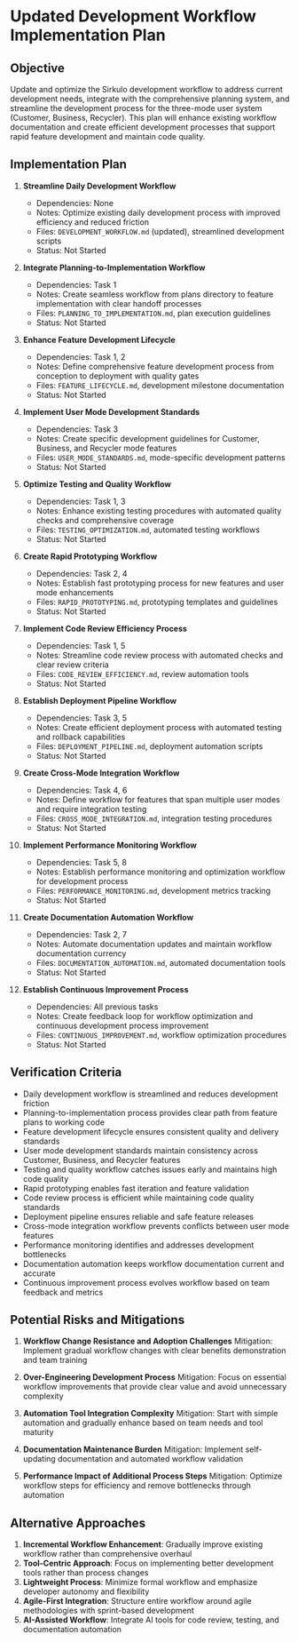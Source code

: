 # Updated Development Workflow Implementation Plan

## Objective

Update and optimize the Sirkulo development workflow to address current
development needs, integrate with the comprehensive planning system, and
streamline the development process for the three-mode user system (Customer,
Business, Recycler). This plan will enhance existing workflow documentation and
create efficient development processes that support rapid feature development
and maintain code quality.

## Implementation Plan

1. **Streamline Daily Development Workflow**
   - Dependencies: None
   - Notes: Optimize existing daily development process with improved efficiency
     and reduced friction
   - Files: `DEVELOPMENT_WORKFLOW.md` (updated), streamlined development scripts
   - Status: Not Started

2. **Integrate Planning-to-Implementation Workflow**
   - Dependencies: Task 1
   - Notes: Create seamless workflow from plans directory to feature
     implementation with clear handoff processes
   - Files: `PLANNING_TO_IMPLEMENTATION.md`, plan execution guidelines
   - Status: Not Started

3. **Enhance Feature Development Lifecycle**
   - Dependencies: Task 1, 2
   - Notes: Define comprehensive feature development process from conception to
     deployment with quality gates
   - Files: `FEATURE_LIFECYCLE.md`, development milestone documentation
   - Status: Not Started

4. **Implement User Mode Development Standards**
   - Dependencies: Task 3
   - Notes: Create specific development guidelines for Customer, Business, and
     Recycler mode features
   - Files: `USER_MODE_STANDARDS.md`, mode-specific development patterns
   - Status: Not Started

5. **Optimize Testing and Quality Workflow**
   - Dependencies: Task 1, 3
   - Notes: Enhance existing testing procedures with automated quality checks
     and comprehensive coverage
   - Files: `TESTING_OPTIMIZATION.md`, automated testing workflows
   - Status: Not Started

6. **Create Rapid Prototyping Workflow**
   - Dependencies: Task 2, 4
   - Notes: Establish fast prototyping process for new features and user mode
     enhancements
   - Files: `RAPID_PROTOTYPING.md`, prototyping templates and guidelines
   - Status: Not Started

7. **Implement Code Review Efficiency Process**
   - Dependencies: Task 1, 5
   - Notes: Streamline code review process with automated checks and clear
     review criteria
   - Files: `CODE_REVIEW_EFFICIENCY.md`, review automation tools
   - Status: Not Started

8. **Establish Deployment Pipeline Workflow**
   - Dependencies: Task 3, 5
   - Notes: Create efficient deployment process with automated testing and
     rollback capabilities
   - Files: `DEPLOYMENT_PIPELINE.md`, deployment automation scripts
   - Status: Not Started

9. **Create Cross-Mode Integration Workflow**
   - Dependencies: Task 4, 6
   - Notes: Define workflow for features that span multiple user modes and
     require integration testing
   - Files: `CROSS_MODE_INTEGRATION.md`, integration testing procedures
   - Status: Not Started

10. **Implement Performance Monitoring Workflow**
    - Dependencies: Task 5, 8
    - Notes: Establish performance monitoring and optimization workflow for
      development process
    - Files: `PERFORMANCE_MONITORING.md`, development metrics tracking
    - Status: Not Started

11. **Create Documentation Automation Workflow**
    - Dependencies: Task 2, 7
    - Notes: Automate documentation updates and maintain workflow documentation
      currency
    - Files: `DOCUMENTATION_AUTOMATION.md`, automated documentation tools
    - Status: Not Started

12. **Establish Continuous Improvement Process**
    - Dependencies: All previous tasks
    - Notes: Create feedback loop for workflow optimization and continuous
      development process improvement
    - Files: `CONTINUOUS_IMPROVEMENT.md`, workflow optimization procedures
    - Status: Not Started

## Verification Criteria

- Daily development workflow is streamlined and reduces development friction
- Planning-to-implementation process provides clear path from feature plans to
  working code
- Feature development lifecycle ensures consistent quality and delivery
  standards
- User mode development standards maintain consistency across Customer,
  Business, and Recycler features
- Testing and quality workflow catches issues early and maintains high code
  quality
- Rapid prototyping enables fast iteration and feature validation
- Code review process is efficient while maintaining code quality standards
- Deployment pipeline ensures reliable and safe feature releases
- Cross-mode integration workflow prevents conflicts between user mode features
- Performance monitoring identifies and addresses development bottlenecks
- Documentation automation keeps workflow documentation current and accurate
- Continuous improvement process evolves workflow based on team feedback and
  metrics

## Potential Risks and Mitigations

1. **Workflow Change Resistance and Adoption Challenges** Mitigation: Implement
   gradual workflow changes with clear benefits demonstration and team training

2. **Over-Engineering Development Process** Mitigation: Focus on essential
   workflow improvements that provide clear value and avoid unnecessary
   complexity

3. **Automation Tool Integration Complexity** Mitigation: Start with simple
   automation and gradually enhance based on team needs and tool maturity

4. **Documentation Maintenance Burden** Mitigation: Implement self-updating
   documentation and automated workflow validation

5. **Performance Impact of Additional Process Steps** Mitigation: Optimize
   workflow steps for efficiency and remove bottlenecks through automation

## Alternative Approaches

1. **Incremental Workflow Enhancement**: Gradually improve existing workflow
   rather than comprehensive overhaul
2. **Tool-Centric Approach**: Focus on implementing better development tools
   rather than process changes
3. **Lightweight Process**: Minimize formal workflow and emphasize developer
   autonomy and flexibility
4. **Agile-First Integration**: Structure entire workflow around agile
   methodologies with sprint-based development
5. **AI-Assisted Workflow**: Integrate AI tools for code review, testing, and
   documentation automation
